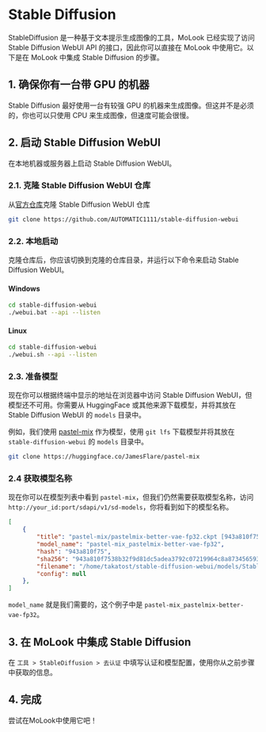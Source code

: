 # Stable Diffusion
StableDiffusion 是一种基于文本提示生成图像的工具，MoLook 已经实现了访问 Stable Diffusion WebUI API 的接口，因此你可以直接在 MoLook 中使用它。以下是在 MoLook 中集成 Stable Diffusion 的步骤。

## 1. 确保你有一台带 GPU 的机器
Stable Diffusion 最好使用一台有较强 GPU 的机器来生成图像。但这并不是必须的，你也可以只使用 CPU 来生成图像，但速度可能会很慢。

## 2. 启动 Stable Diffusion WebUI
在本地机器或服务器上启动 Stable Diffusion WebUI。

### 2.1. 克隆 Stable Diffusion WebUI 仓库
从[官方仓库](https://github.com/AUTOMATIC1111/stable-diffusion-webui)克隆 Stable Diffusion WebUI 仓库
    
```bash
git clone https://github.com/AUTOMATIC1111/stable-diffusion-webui
```

### 2.2. 本地启动
克隆仓库后，你应该切换到克隆的仓库目录，并运行以下命令来启动 Stable Diffusion WebUI。

#### Windows
```bash
cd stable-diffusion-webui
./webui.bat --api --listen
```

#### Linux
```bash
cd stable-diffusion-webui
./webui.sh --api --listen
```

### 2.3. 准备模型
现在你可以根据终端中显示的地址在浏览器中访问 Stable Diffusion WebUI，但模型还不可用。你需要从 HuggingFace 或其他来源下载模型，并将其放在 Stable Diffusion WebUI 的 `models` 目录中。

例如，我们使用 [pastel-mix](https://huggingface.co/JamesFlare/pastel-mix) 作为模型，使用 `git lfs` 下载模型并将其放在 `stable-diffusion-webui` 的 `models` 目录中。

```bash
git clone https://huggingface.co/JamesFlare/pastel-mix
```

### 2.4 获取模型名称
现在你可以在模型列表中看到 `pastel-mix`，但我们仍然需要获取模型名称，访问 `http://your_id:port/sdapi/v1/sd-models`，你将看到如下的模型名称。

```json
[
    {
        "title": "pastel-mix/pastelmix-better-vae-fp32.ckpt [943a810f75]",
        "model_name": "pastel-mix_pastelmix-better-vae-fp32",
        "hash": "943a810f75",
        "sha256": "943a810f7538b32f9d81dc5adea3792c07219964c8a8734565931fcec90d762d",
        "filename": "/home/takatost/stable-diffusion-webui/models/Stable-diffusion/pastel-mix/pastelmix-better-vae-fp32.ckpt",
        "config": null
    },
]
```

`model_name` 就是我们需要的，这个例子中是 `pastel-mix_pastelmix-better-vae-fp32`。

## 3. 在 MoLook 中集成 Stable Diffusion
在 `工具 > StableDiffusion > 去认证` 中填写认证和模型配置，使用你从之前步骤中获取的信息。

## 4. 完成

尝试在MoLook中使用它吧！
